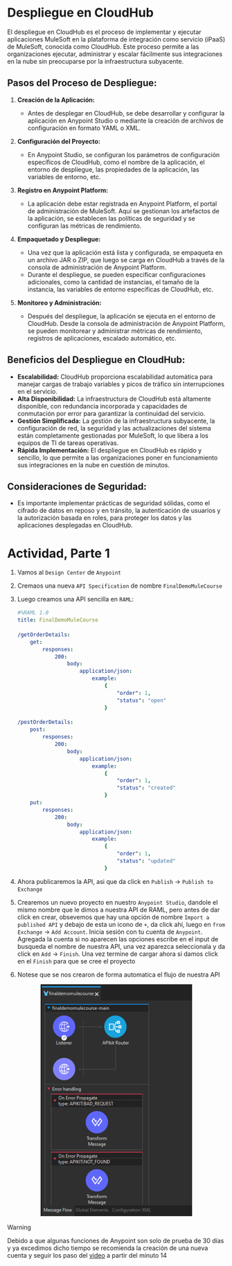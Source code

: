 # Despliegue en CloudHub

El despliegue en CloudHub es el proceso de implementar y ejecutar aplicaciones MuleSoft en la plataforma de integración como servicio (iPaaS) de MuleSoft, conocida como CloudHub. Este proceso permite a las organizaciones ejecutar, administrar y escalar fácilmente sus integraciones en la nube sin preocuparse por la infraestructura subyacente.

## Pasos del Proceso de Despliegue:

1. **Creación de la Aplicación:**
   - Antes de desplegar en CloudHub, se debe desarrollar y configurar la aplicación en Anypoint Studio o mediante la creación de archivos de configuración en formato YAML o XML.

2. **Configuración del Proyecto:**
   - En Anypoint Studio, se configuran los parámetros de configuración específicos de CloudHub, como el nombre de la aplicación, el entorno de despliegue, las propiedades de la aplicación, las variables de entorno, etc.

3. **Registro en Anypoint Platform:**
   - La aplicación debe estar registrada en Anypoint Platform, el portal de administración de MuleSoft. Aquí se gestionan los artefactos de la aplicación, se establecen las políticas de seguridad y se configuran las métricas de rendimiento.

4. **Empaquetado y Despliegue:**
   - Una vez que la aplicación está lista y configurada, se empaqueta en un archivo JAR o ZIP, que luego se carga en CloudHub a través de la consola de administración de Anypoint Platform.
   - Durante el despliegue, se pueden especificar configuraciones adicionales, como la cantidad de instancias, el tamaño de la instancia, las variables de entorno específicas de CloudHub, etc.

5. **Monitoreo y Administración:**
   - Después del despliegue, la aplicación se ejecuta en el entorno de CloudHub. Desde la consola de administración de Anypoint Platform, se pueden monitorear y administrar métricas de rendimiento, registros de aplicaciones, escalado automático, etc.

## Beneficios del Despliegue en CloudHub:

- **Escalabilidad:** CloudHub proporciona escalabilidad automática para manejar cargas de trabajo variables y picos de tráfico sin interrupciones en el servicio.
- **Alta Disponibilidad:** La infraestructura de CloudHub está altamente disponible, con redundancia incorporada y capacidades de conmutación por error para garantizar la continuidad del servicio.
- **Gestión Simplificada:** La gestión de la infraestructura subyacente, la configuración de red, la seguridad y las actualizaciones del sistema están completamente gestionadas por MuleSoft, lo que libera a los equipos de TI de tareas operativas.
- **Rápida Implementación:** El despliegue en CloudHub es rápido y sencillo, lo que permite a las organizaciones poner en funcionamiento sus integraciones en la nube en cuestión de minutos.

## Consideraciones de Seguridad:

- Es importante implementar prácticas de seguridad sólidas, como el cifrado de datos en reposo y en tránsito, la autenticación de usuarios y la autorización basada en roles, para proteger los datos y las aplicaciones desplegadas en CloudHub.

# Actividad, Parte 1

1. Vamos al `Design Center` de `Anypoint`

2. Cremaos una nueva `API Specification` de nombre `FinalDemoMuleCourse`

3.  Luego creamos una API sencilla en `RAML`:
    ```yaml
    #%RAML 1.0
    title: FinalDemoMuleCourse

    /getOrderDetails:
        get:
            responses:
                200:
                    body:
                        application/json:
                            example:
                                {
                                    "order": 1,
                                    "status": "open"
                                }

    /postOrderDetails:
        post:
            responses:
                200:
                    body:
                        application/json:
                            example:
                                {
                                    "order": 1,
                                    "status": "created"
                                }
        put:
            responses:
                200:
                    body:
                        application/json:
                            example:
                                {
                                    "order": 1,
                                    "status": "updated"
                                }
    ```

4. Ahora publicaremos la API, asi que da click en `Publish` -> `Publish to Exchange`

5. Crearemos un nuevo proyecto en nuestro `Anypoint Studio`, dandole el mismo nombre que le dimos a nuestra API de RAML, pero antes de dar click en crear, obsevemos que hay una opción de nombre `Import a published API` y debajo de esta un icono de `+`, da click ahí, luego en `from Exchange` -> `Add Account`. Inicia sesión con tu cuenta de `Anypoint`. Agregada la cuenta si no aparecen las opciones escribe en el input de busqueda el nombre de nuestra API, una vez aparezca seleccionala y da click en `Add` -> `Finish`. Una vez termine de cargar ahora si damos click en el `Finish` para que se cree el proyecto

6. Notese que se nos crearon de forma automatica el flujo de nuestra API

<div align="center">
    <img src="./img/practica11-ejemplo1.png" alt="ejemplo" width="350">
</div>

> [!WARNING]
> Debido a que algunas funciones de Anypoint son solo de prueba de 30 días y ya excedimos dicho tiempo se recomienda la creación de una nueva cuenta y seguir los paso del [video](https://www.youtube.com/watch?v=yrip-zI7f3A&list=PL61bQcdxsK6_f5GDV3f2STtMTS3nYIlYO&index=20) a partir del minuto 14